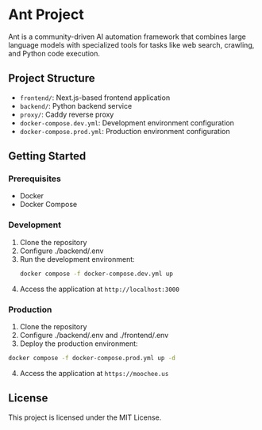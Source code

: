 # Ant Project

Ant is a community-driven AI automation framework that combines large language models with specialized tools for tasks like web search, crawling, and Python code execution.

## Project Structure

- `frontend/`: Next.js-based frontend application
- `backend/`: Python backend service
- `proxy/`: Caddy reverse proxy
- `docker-compose.dev.yml`: Development environment configuration
- `docker-compose.prod.yml`: Production environment configuration

## Getting Started

### Prerequisites

- Docker
- Docker Compose

### Development

1. Clone the repository
2. Configure ./backend/.env
3. Run the development environment:
   ```bash
   docker compose -f docker-compose.dev.yml up
   ```
4. Access the application at `http://localhost:3000`

### Production

1. Clone the repository
2. Configure ./backend/.env and ./frontend/.env
3. Deploy the production environment:
```bash
docker compose -f docker-compose.prod.yml up -d
```
4. Access the application at `https://moochee.us`

## License

This project is licensed under the MIT License. 
